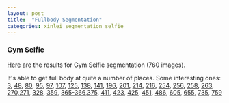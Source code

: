 ```yaml
---
layout: post
title:  "Fullbody Segmentation"
categories: xinlei segmentation selfie
---
```


### Gym Selfie

[Here](http://pyrie.vmr.cs.cmu.edu/~rohit/projects/003_SelfieSegmentation/results/002_Vanilla_FullBody1K/fullbody/gym/publish/selfies-gym/s001.html)
are the results for Gym Selfie segmentation (760 images).

It's able to get full body at quite a number of places. Some interesting ones:
[3](http://pyrie.vmr.cs.cmu.edu/~rohit/projects/003_SelfieSegmentation/results/002_Vanilla_FullBody1K/fullbody/gym/publish/selfies-gym/s001.html#row2),
[48](http://pyrie.vmr.cs.cmu.edu/~rohit/projects/003_SelfieSegmentation/results/002_Vanilla_FullBody1K/fullbody/gym/publish/selfies-gym/s002.html#row47),
[80](http://pyrie.vmr.cs.cmu.edu/~rohit/projects/003_SelfieSegmentation/results/002_Vanilla_FullBody1K/fullbody/gym/publish/selfies-gym/s003.html#row79),
[95](http://pyrie.vmr.cs.cmu.edu/~rohit/projects/003_SelfieSegmentation/results/002_Vanilla_FullBody1K/fullbody/gym/publish/selfies-gym/s004.html#row94),
[97](http://pyrie.vmr.cs.cmu.edu/~rohit/projects/003_SelfieSegmentation/results/002_Vanilla_FullBody1K/fullbody/gym/publish/selfies-gym/s004.html#row96),
[107](http://pyrie.vmr.cs.cmu.edu/~rohit/projects/003_SelfieSegmentation/results/002_Vanilla_FullBody1K/fullbody/gym/publish/selfies-gym/s004.html#row106),
[125](http://pyrie.vmr.cs.cmu.edu/~rohit/projects/003_SelfieSegmentation/results/002_Vanilla_FullBody1K/fullbody/gym/publish/selfies-gym/s005.html#row124),
[138](http://pyrie.vmr.cs.cmu.edu/~rohit/projects/003_SelfieSegmentation/results/002_Vanilla_FullBody1K/fullbody/gym/publish/selfies-gym/s005.html#row137),
[141](http://pyrie.vmr.cs.cmu.edu/~rohit/projects/003_SelfieSegmentation/results/002_Vanilla_FullBody1K/fullbody/gym/publish/selfies-gym/s005.html#row140),
[196](http://pyrie.vmr.cs.cmu.edu/~rohit/projects/003_SelfieSegmentation/results/002_Vanilla_FullBody1K/fullbody/gym/publish/selfies-gym/s007.html#row195),
[201](http://pyrie.vmr.cs.cmu.edu/~rohit/projects/003_SelfieSegmentation/results/002_Vanilla_FullBody1K/fullbody/gym/publish/selfies-gym/s007.html#row200),
[214](http://pyrie.vmr.cs.cmu.edu/~rohit/projects/003_SelfieSegmentation/results/002_Vanilla_FullBody1K/fullbody/gym/publish/selfies-gym/s008.html#row213),
[216](http://pyrie.vmr.cs.cmu.edu/~rohit/projects/003_SelfieSegmentation/results/002_Vanilla_FullBody1K/fullbody/gym/publish/selfies-gym/s008.html#row215),
[254](http://pyrie.vmr.cs.cmu.edu/~rohit/projects/003_SelfieSegmentation/results/002_Vanilla_FullBody1K/fullbody/gym/publish/selfies-gym/s009.html#row253),
[256](http://pyrie.vmr.cs.cmu.edu/~rohit/projects/003_SelfieSegmentation/results/002_Vanilla_FullBody1K/fullbody/gym/publish/selfies-gym/s009.html#row255),
[258](http://pyrie.vmr.cs.cmu.edu/~rohit/projects/003_SelfieSegmentation/results/002_Vanilla_FullBody1K/fullbody/gym/publish/selfies-gym/s009.html#row257),
[263](http://pyrie.vmr.cs.cmu.edu/~rohit/projects/003_SelfieSegmentation/results/002_Vanilla_FullBody1K/fullbody/gym/publish/selfies-gym/s009.html#row262),
[270,271](http://pyrie.vmr.cs.cmu.edu/~rohit/projects/003_SelfieSegmentation/results/002_Vanilla_FullBody1K/fullbody/gym/publish/selfies-gym/s010.html#row270),
[328](http://pyrie.vmr.cs.cmu.edu/~rohit/projects/003_SelfieSegmentation/results/002_Vanilla_FullBody1K/fullbody/gym/publish/selfies-gym/s011.html#row328),
[359](http://pyrie.vmr.cs.cmu.edu/~rohit/projects/003_SelfieSegmentation/results/002_Vanilla_FullBody1K/fullbody/gym/publish/selfies-gym/s012.html#row359), 
[365-366,375](http://pyrie.vmr.cs.cmu.edu/~rohit/projects/003_SelfieSegmentation/results/002_Vanilla_FullBody1K/fullbody/gym/publish/selfies-gym/s013.html#row365),
[411](http://pyrie.vmr.cs.cmu.edu/~rohit/projects/003_SelfieSegmentation/results/002_Vanilla_FullBody1K/fullbody/gym/publish/selfies-gym/s014.html#row410),
[423](http://pyrie.vmr.cs.cmu.edu/~rohit/projects/003_SelfieSegmentation/results/002_Vanilla_FullBody1K/fullbody/gym/publish/selfies-gym/s015.html#row422),
[425](http://pyrie.vmr.cs.cmu.edu/~rohit/projects/003_SelfieSegmentation/results/002_Vanilla_FullBody1K/fullbody/gym/publish/selfies-gym/s015.html#row424),
[451](http://pyrie.vmr.cs.cmu.edu/~rohit/projects/003_SelfieSegmentation/results/002_Vanilla_FullBody1K/fullbody/gym/publish/selfies-gym/s016.html#row450),
[486](http://pyrie.vmr.cs.cmu.edu/~rohit/projects/003_SelfieSegmentation/results/002_Vanilla_FullBody1K/fullbody/gym/publish/selfies-gym/s017.html#row485),
[605](http://pyrie.vmr.cs.cmu.edu/~rohit/projects/003_SelfieSegmentation/results/002_Vanilla_FullBody1K/fullbody/gym/publish/selfies-gym/s021.html#row604),
[655](http://pyrie.vmr.cs.cmu.edu/~rohit/projects/003_SelfieSegmentation/results/002_Vanilla_FullBody1K/fullbody/gym/publish/selfies-gym/s022.html#row654), 
[735](http://pyrie.vmr.cs.cmu.edu/~rohit/projects/003_SelfieSegmentation/results/002_Vanilla_FullBody1K/fullbody/gym/publish/selfies-gym/s025.html#row734),
[759](http://pyrie.vmr.cs.cmu.edu/~rohit/projects/003_SelfieSegmentation/results/002_Vanilla_FullBody1K/fullbody/gym/publish/selfies-gym/s026.html#row758)  


